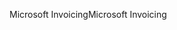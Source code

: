 <span data-ttu-id="d70c0-101">Microsoft Invoicing</span><span class="sxs-lookup"><span data-stu-id="d70c0-101">Microsoft Invoicing</span></span>
